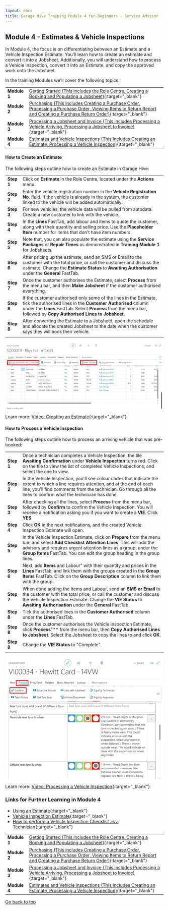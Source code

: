 ```yaml
---
layout: docs
title: Garage Hive Training Module 4 for Beginners - Service Advisor
--- 
```


<a name="top"></a>

## Module 4 - Estimates & Vehicle Inspections

In Module 4, the focus is on differentiating between an Estimate and a Vehicle Inspection Estimate. You'll learn how to create an estimate and convert it into a Jobsheet. Additionally, you will understand how to process a Vehicle Inspection, convert it into an Estimate, and copy the approved work onto the Jobsheet.

In the training Modules we'll cover the following topics:

   |              |                                                                                                                                                                                                               |
   | :----------- | :------------------------------------------------------------------------------------------------------------------------------------------------------------------------------------------------------------ |
   | **Module 1** | [Getting Started (This includes the Role Centre, Creating a Booking and Populating a Jobsheet)](garagehive-training-module-1.html){:target="_blank"}                                                          |
   | **Module 2** | [Purchasing (This includes Creating a Purchase Order, Processing a Purchase Order, Viewing Items to Return Report and Creating a Purchase Return Order)](garagehive-training-module-2.html){:target="_blank"} |
   | **Module 3** | [Processing a Jobsheet and Invoice (This includes Processing a Vehicle Arriving, Processing a Jobsheet to Invoice)](garagehive-training-module-3.html){:target="_blank"}                                      |
   | **Module 4** | [Estimates and Vehicle Inspections (This Includes Creating an Estimate, Processing a Vehicle Inspection)](garagehive-training-module-4.html){:target="_blank"}                                                |


####  How to Create an Estimate

The following steps outline how to create an Estimate in Garage Hive:

   |            |                                                                                                                                                                                                                                                          |
   | :--------- | :------------------------------------------------------------------------------------------------------------------------------------------------------------------------------------------------------------------------------------------------------- |
   | **Step 1** | Click on **Estimate** in the Role Centre, located under the **Actions** menu.                                                                                                                                                                            |
   | **Step 2** | Enter the vehicle registration number in the **Vehicle Registration No.** field. If the vehicle is already in the system, the customer linked to the vehicle will be added automatically.                                                                |
   | **Step 3** | For new vehicles, the vehicle data will be pulled from autodata. Create a new customer to link with the vehicle.                                                                                                                                         |
   | **Step 4** | In the **Lines** FastTab, add labour and items to quote the customer, along with their quantity and selling price. Use the **Placeholder Item** number for items that don't have item numbers.                                                           |
   | **Step 5** | Note that, you can also populate the estimate using the **Service Packages** or **Repair Times** as demonstrated in **Training Module 1** for Jobsheets.                                                                                                 |
   | **Step 6** | After pricing up the estimate, send an SMS or Email to the customer with the total price, or call the customer and discuss the estimate. Change the **Estimate Status** to **Awaiting Authorisation** under the **General** FastTab.                     |
   | **Step 7** | Once the customer authorises the Estimate, select **Process** from the menu bar, and then **Make Jobsheet** if the customer authorised everything.                                                                                                       |
   | **Step 8** | If the customer authorised only some of the lines in the Estimate, tick the authorised lines in the **Customer Authorised** column under the **Lines** FastTab. Select **Process** from the menu bar, followed by **Copy Authorised Lines to Jobsheet**. |
   | **Step 8** | After converting the Estimate to a Jobsheet, open the schedule and allocate the created Jobsheet to the date when the customer says they will book their vehicle.                                                                                        |
   |            |                                                                                                                                                                                                                                                          |

![](media/garagehive-training-create-an-estimate.png)

Learn more: [Video: Creating an Estimate](https://www.youtube.com/watch?v=otMUsW5hGAA){:target="_blank"}

#### How to Process a Vehicle Inspection

The following steps outline how to process an arriving vehicle that was pre-booked:

   |            |                                                                                                                                                                                                                                                                                            |
   | :--------- | :----------------------------------------------------------------------------------------------------------------------------------------------------------------------------------------------------------------------------------------------------------------------------------------- |
   | **Step 1** | Once a technician completes a Vehicle Inspection, the tile **Awaiting Confirmation** under **Vehicle Inspection** turns red. Click on the tile to view the list of completed Vehicle Inspections, and select the one to view.                                                              |
   | **Step 2** | In the Vehicle Inspection, you'll see colour codes that indicate the extent to which a line requires attention, and at the end of each line, you'll find comments from the technician. Go through all the lines to confirm what the technician has done.                                   |
   | **Step 3** | After checking all the lines, select **Process** from the menu bar, followed by **Confirm** to confirm the Vehicle Inspection. You will receive a notification asking you if you want to create a **VIE**. Click **YES**.                                                                  |
   | **Step 4** | Click **OK** in the next notifications, and the created Vehicle Inspection Estimate will open.                                                                                                                                                                                             |
   | **Step 5** | In the Vehicle Inspection Estimate, click on **Prepare** from the menu bar, and select **Add Checklist Attention Lines**. This will add the advisory and requires urgent attention lines as a group, under the **Group Items** FastTab. You can edit the group heading in the group lines. |
   | **Step 6** | Next, add **Items** and Labour" with their quantity and prices in the **Lines** FastTab, and link them with the groups created in the **Group Items** FastTab. Click on the **Group Description** column to link them with the group.                                                      |
   | **Step 7** | When done adding the Items and Labour, send an **SMS or Email** to the customer with the total price, or call the customer and discuss the Vehicle Inspection Estimate. Change the **VIE Status** to **Awaiting Authorisation** under the **General** FastTab.                             |
   | **Step 8** | Tick the authorised lines in the **Customer Authorised** column under the **Lines** FastTab.                                                                                                                                                                                               |
   | **Step 8** | Once the customer authorises the Vehicle Inspection Estimate, click **Process**"** from the menu bar, then **Copy Authorised Lines to Jobsheet**. Select the Jobsheet to copy the lines to and click **OK**.                                                                               |
   | **Step 8** | Change the **VIE Status** to "Complete".                                                                                                                                                                                                                                                   |
   |            |                                                                                                                                                                                                                                                                                            |

![](media/garagehive-training-process-a-vehicle-inspection-estimate.png)


Learn more: [Video: Processing a Vehicle Inspection](https://www.youtube.com/watch?v=LldJYN6HkeU){:target="_blank"}

### Links for Further Learning in Module 4

* [Using an Estimate](garagehive-create-an-estimate.html){:target="_blank"}
* [Vehicle Inspection Estimate](garagehive-VHC.html){:target="_blank"}
* [How to perform a Vehicle Inspection Checklist as a Technician](garagehive-technicians-vehicle-inspections.html){:target="_blank"}

|              |                                                                                                                                                                                                               |
| :----------- | :------------------------------------------------------------------------------------------------------------------------------------------------------------------------------------------------------------ |
| **Module 1** | [Getting Started (This includes the Role Centre, Creating a Booking and Populating a Jobsheet)](garagehive-training-module-1.html){:target="_blank"}                                                          |
| **Module 2** | [Purchasing (This includes Creating a Purchase Order, Processing a Purchase Order, Viewing Items to Return Report and Creating a Purchase Return Order)](garagehive-training-module-2.html){:target="_blank"} |
| **Module 3** | [Processing a Jobsheet and Invoice (This includes Processing a Vehicle Arriving, Processing a Jobsheet to Invoice)](garagehive-training-module-3.html){:target="_blank"}                                      |
| **Module 4** | [Estimates and Vehicle Inspections (This Includes Creating an Estimate, Processing a Vehicle Inspection)](garagehive-training-module-4.html){:target="_blank"}                                                |


[Go back to top](#top)